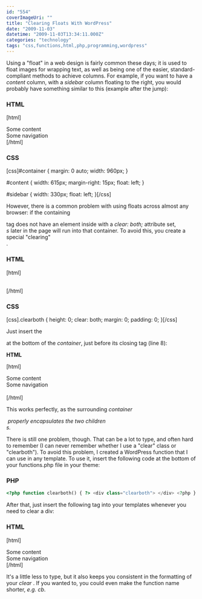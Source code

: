 ```yaml
---
id: "554"
coverImageUri: ""
title: "Clearing Floats With WordPress"
date: "2009-11-03"
datetime: "2009-11-03T13:34:11.000Z"
categories: "technology"
tags: "css,functions,html,php,programming,wordpress"
---
```


Using a "float" in a web design is fairly common these days; it is used to float images for wrapping text, as well as being one of the easier, standard-compliant methods to achieve columns. For example, if you want to have a _content_ column, with a _sidebar_ column floating to the right, you would probably have something similar to this (example after the jump):

### HTML

\[html\]<div id="container"> <div id="content"> Some content </div> <div id="sidebar"> Some navigation </div> </div>\[/html\]

### CSS

\[css\]#container { margin: 0 auto; width: 960px; }

#content { width: 615px; margin-right: 15px; float: left; }

#sidebar { width: 330px; float: left; }\[/css\]

However, there is a common problem with using floats across almost any browser: if the containing _<div>_ tag does not have an element inside with a _clear: both;_ attribute set, _<div>s_ later in the page will run into that container. To avoid this, you create a special "clearing" _<div>_.

### HTML

\[html\]<div class="clearboth">&nbsp;</div>\[/html\]

### CSS

\[css\].clearboth { height: 0; clear: both; margin: 0; padding: 0; }\[/css\]

Just insert the  _<div>_  at the bottom of the _container_, just before its closing tag (line 8):

**HTML**

\[html\]<div id="container"> <div id="content"> Some content </div> <div id="sidebar"> Some navigation </div> <div class="clearboth">&nbsp;</div> </div>\[/html\]

This works perfectly, as the surrounding _container <div> properly encapsulates the two children <div>s._

There is still one problem, though. That can be a lot to type, and often hard to remember (I can never remember whether I use a "clear" class or "clearboth"). To avoid this problem, I created a WordPress function that I can use in any template. To use it, insert the following code at the bottom of your functions.php file in your theme:

### PHP

```php
<?php function clearboth() { ?> <div class="clearboth"> </div> <?php } ?>
```

After that, just insert the following tag into your templates whenever you need to clear a div:

### HTML

\[html\]<div id="container"> <div id="content"> Some content </div> <div id="sidebar"> Some navigation </div> <?php clearboth(); ?> </div>\[/html\]

It's a little less to type, but it also keeps you consistent in the formatting of your _clear_ . If you wanted to, you could even make the function name shorter, _e.g. cb_.
